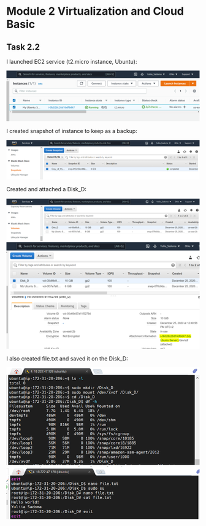 # Module 2 Virtualization and Cloud Basic

## Task 2.2

I launched EC2 service (t2.micro instance, Ubuntu):

<img src="https://github.com/Yuliia-Sadoma/DevOps_online_Kyiv_2020Q42021Q1/blob/main/m2/task2.2/screenshots/1.PNG?raw=true">

I created snapshot of instance to keep as a backup:

<img src="https://github.com/Yuliia-Sadoma/DevOps_online_Kyiv_2020Q42021Q1/blob/main/m2/task2.2/screenshots/2.PNG?raw=true">

Created and attached a Disk_D:

<img src="https://github.com/Yuliia-Sadoma/DevOps_online_Kyiv_2020Q42021Q1/blob/main/m2/task2.2/screenshots/3.PNG?raw=true">

<img src="https://github.com/Yuliia-Sadoma/DevOps_online_Kyiv_2020Q42021Q1/blob/main/m2/task2.2/screenshots/4.PNG?raw=true">

I also created file.txt and saved it on the Disk_D:

<img src="https://github.com/Yuliia-Sadoma/DevOps_online_Kyiv_2020Q42021Q1/blob/main/m2/task2.2/screenshots/7.PNG?raw=true">
<img src="https://github.com/Yuliia-Sadoma/DevOps_online_Kyiv_2020Q42021Q1/blob/main/m2/task2.2/screenshots/8.PNG?raw=true">

